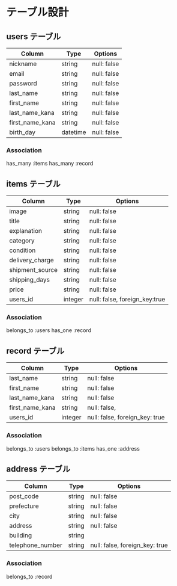 # テーブル設計

## users テーブル

| Column             | Type     | Options     |
| ------------------ | -------- | ----------- |
| nickname           | string   | null: false |
| email              | string   | null: false |
| password           | string   | null: false |
| last_name          | string   | null: false |
| first_name         | string   | null: false |
| last_name_kana     | string   | null: false |
| first_name_kana    | string   | null: false |
| birth_day          | datetime | null: false |

### Association

has_many :items
has_many :record



## items テーブル

| Column             | Type    | Options                       |
| ------------------ | ------- | ----------------------------- |
| image              | string  | null: false                   |
| title              | string  | null: false                   |
| explanation        | string  | null: false                   |
| category           | string  | null: false                   |
| condition          | string  | null: false                   |
| delivery_charge    | string  | null: false                   |
| shipment_source    | string  | null: false                   |
| shipping_days      | string  | null: false                   |
| price              | string  | null: false                   |
| users_id           | integer | null: false, foreign_key:true |

### Association

belongs_to :users
has_one :record



## record テーブル

| Column          | Type    | Options                        |
| --------------- | ------- | ------------------------------ |
| last_name       | string  | null: false                    |
| first_name      | string  | null: false                    |
| last_name_kana  | string  | null: false                    |
| first_name_kana | string  | null: false,                   |
| users_id        | integer | null: false, foreign_key: true |

### Association

belongs_to :users
belongs_to :items
has_one :address



## address テーブル

| Column           | Type       | Options                        |
| ---------------- | ---------- | ------------------------------ |
| post_code        | string     | null: false                    |
| prefecture       | string     | null: false                    |
| city             | string     | null: false                    |
| address          | string     | null: false                    |
| building         | string     |                                |
| telephone_number | string    | null: false, foreign_key: true |

### Association

belongs_to :record